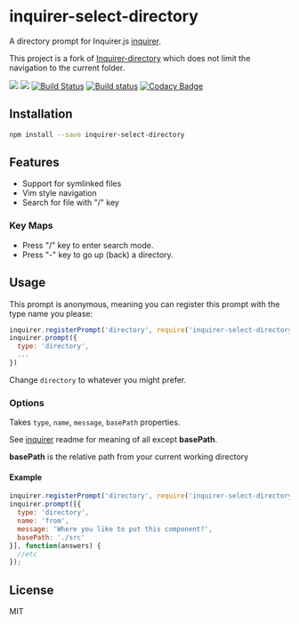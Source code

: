 # inquirer-select-directory

A directory prompt for Inquirer.js [inquirer](https://github.com/SBoudrias/Inquirer.js).

This project is a fork of [Inquirer-directory](https://github.com/nicksrandall/inquirer-directory) which does not limit the navigation to the current folder.

<!--[![Issue Count](https://codeclimate.com/github/KamiKillertO/inquirer-select-directory/badges/issue_count.svg)](https://codeclimate.com/github/KamiKillertO/inquirer-select-directory)!-->
![](https://img.shields.io/badge/license-MIT-blue.svg)
[![](https://img.shields.io/badge/release-v1.0.0-blue.svg)](https://github.com/KamiKillertO/inquirer-select-directory/releases/tag/v1.0.0)
[![Build Status](https://travis-ci.org/KamiKillertO/inquirer-select-directory.svg)](https://travis-ci.org/KamiKillertO/inquirer-select-directory)
[![Build status](https://ci.appveyor.com/api/projects/status/fdyk5g3y56381742?svg=true)](https://ci.appveyor.com/project/KamiKillertO/inquirer-select-directory)
[![Codacy Badge](https://api.codacy.com/project/badge/Grade/e6a963539c4440b69356649c0048ea30)](https://www.codacy.com/app/kamikillerto/inquirer-select-directory?utm_source=github.com&amp;utm_medium=referral&amp;utm_content=KamiKillertO/inquirer-select-directory&amp;utm_campaign=Badge_Grade)

## Installation

```bash
npm install --save inquirer-select-directory
```

## Features

-   Support for symlinked files
-   Vim style navigation
-   Search for file with "/" key

### Key Maps

-   Press "/" key to enter search mode.
-   Press "-" key to go up (back) a directory.

## Usage


This prompt is anonymous, meaning you can register this prompt with the type name you please:

```javascript
inquirer.registerPrompt('directory', require('inquirer-select-directory'));
inquirer.prompt({
  type: 'directory',
  ...
})
```

Change `directory` to whatever you might prefer.

### Options

Takes `type`, `name`, `message`, `basePath` properties.

See [inquirer](https://github.com/SBoudrias/Inquirer.js) readme for meaning of all except **basePath**.

**basePath** is the relative path from your current working directory

#### Example

```javascript
inquirer.registerPrompt('directory', require('inquirer-select-directory'));
inquirer.prompt([{
  type: 'directory',
  name: 'from',
  message: 'Where you like to put this component?',
  basePath: './src'
}], function(answers) {
  //etc
});
```
<!--
[![asciicast](https://asciinema.org/a/31651.png)](https://asciinema.org/a/31651)
-->
<!--
See also [example.js](https://github.com/nicksrandall/inquierer-directory/blob/master/example.js) for a working example
-->
## License

MIT

